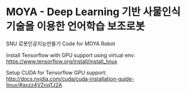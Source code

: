 # MOYA - Deep Learning 기반 사물인식 기술을 이용한 언어학습 보조로봇

SNU 로봇인공지능만들기 Code for MOYA Robot


Install Tensorflow with GPU support using virtual env:
https://www.tensorflow.org/install/install_linux

Setup CUDA for Tensorflow GPU support:
http://docs.nvidia.com/cuda/cuda-installation-guide-linux/#axzz4VZnqTJ2A



